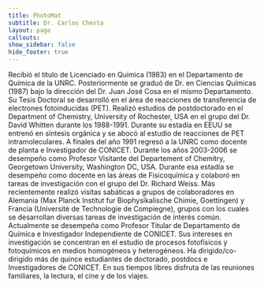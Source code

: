 ```yaml
---
title: PhotoMat
subtitle: Dr. Carlos Chesta
layout: page
callouts:
show_sidebar: false
hide_footer: true
---
```


Recibió el título de Licenciado en Química (1983) en el Departamento de Química de la UNRC. Posteriormente se graduó de Dr. en Ciencias Químicas (1987) bajo la dirección del Dr. Juan José Cosa en el mismo Departamento. Su Tesis Doctoral se desarrolló en el área de reacciones de transferencia de electrones fotoinducidas (PET). Realizó estudios de postdoctorado en el Department of Chemistry,  University of Rochester, USA en el grupo del Dr. David Whitten durante los 1988-1991. Durante su estadía en EEUU se entrenó en síntesis orgánica y se abocó al estudio de reacciones de PET intramoleculares. A finales del año 1991 regresó a la UNRC como docente de planta e Investigador de CONICET. Durante los años 2003-2006 se desempeño como Profesor Visitante del Departement of Chemitry, Georgetown University, Washington DC, USA. Durante esa estadía se desempeño como docente en las áreas de Fisicoquímica y colaboró en tareas de investigación con el grupo del Dr. Richard Weiss. Más recientemente realizó visitas sabáticas a grupos de colaboradores en Alemania (Max Planck Institut fur Biophysikalische Chimie, Goettingen) y Francia (Université de Technologie de Compiegne), grupos con los cuales se desarrollan diversas tareas de investigación de interés común.  Actualmente se desempeña como Profesor Titular de Departamento de Química e Investigador Independiente de CONICET. Sus intereses en investigación se concentran en el estudio de procesos fotofísicos y fotoquímicos en medios homogéneos y heterogéneos. Ha dirigido/co-dirigido más de quince estudiantes de doctorado, postdocs e Investigadores de CONICET. En sus tiempos libres disfruta de las reuniones familiares, la lectura, el cine y de los viajes.

